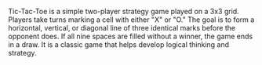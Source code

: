 Tic-Tac-Toe is a simple two-player strategy game played on a 3x3 grid. Players take turns marking a cell with either "X" or "O." The goal is to form a horizontal, vertical, or diagonal line of three identical marks before the opponent does. If all nine spaces are filled without a winner, the game ends in a draw. It is a classic game that helps develop logical thinking and strategy.
